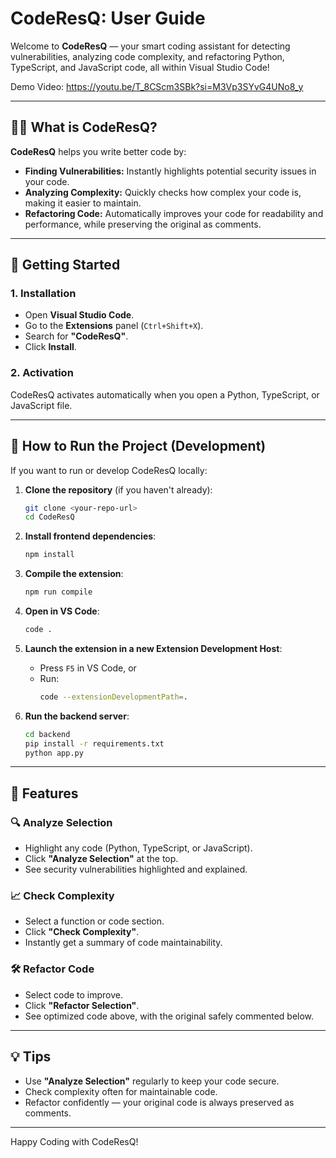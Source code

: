 # CodeResQ: User Guide

Welcome to **CodeResQ** — your smart coding assistant for detecting vulnerabilities, analyzing code complexity, and refactoring Python, TypeScript, and JavaScript code, all within Visual Studio Code!

Demo Video: https://youtu.be/T_8CScm3SBk?si=M3Vp3SYvG4UNo8_y

---

## 🧑‍💻 What is CodeResQ?

**CodeResQ** helps you write better code by:

- **Finding Vulnerabilities:** Instantly highlights potential security issues in your code.
- **Analyzing Complexity:** Quickly checks how complex your code is, making it easier to maintain.
- **Refactoring Code:** Automatically improves your code for readability and performance, while preserving the original as comments.

---

## 🚀 Getting Started

### 1. Installation

- Open **Visual Studio Code**.
- Go to the **Extensions** panel (`Ctrl+Shift+X`).
- Search for **"CodeResQ"**.
- Click **Install**.

### 2. Activation

CodeResQ activates automatically when you open a Python, TypeScript, or JavaScript file.

---

## 🏃 How to Run the Project (Development)

If you want to run or develop CodeResQ locally:

1. **Clone the repository** (if you haven't already):
   ```sh
   git clone <your-repo-url>
   cd CodeResQ
   ```

2. **Install frontend dependencies**:
   ```sh
   npm install
   ```

3. **Compile the extension**:
   ```sh
   npm run compile
   ```

4. **Open in VS Code**:
   ```sh
   code .
   ```

5. **Launch the extension in a new Extension Development Host**:
   - Press `F5` in VS Code, or
   - Run:
     ```sh
     code --extensionDevelopmentPath=.
     ```

6. **Run the backend server**:
   ```sh
   cd backend
   pip install -r requirements.txt
   python app.py
   ```

---

## 🎯 Features

### 🔍 Analyze Selection

- Highlight any code (Python, TypeScript, or JavaScript).
- Click **"Analyze Selection"** at the top.
- See security vulnerabilities highlighted and explained.

### 📈 Check Complexity

- Select a function or code section.
- Click **"Check Complexity"**.
- Instantly get a summary of code maintainability.

### 🛠️ Refactor Code

- Select code to improve.
- Click **"Refactor Selection"**.
- See optimized code above, with the original safely commented below.

---

## 💡 Tips

- Use **"Analyze Selection"** regularly to keep your code secure.
- Check complexity often for maintainable code.
- Refactor confidently — your original code is always preserved as comments.

---

Happy Coding with CodeResQ!
